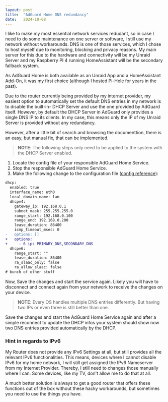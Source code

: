 ```yaml
---
layout: post
title:  "AdGuard Home DNS redundancy"
date:   2024-10-08
---
```


I like to make my most essential network services redudant, so in case I need to do some maintenance on one server or software, I still use my network without workarounds. DNS is one of those services, which I chose to host myself due to monitoring, blocking and privacy reasons. My main server for this due to the hardware and connectivity will be my Unraid Server and my Raspberry PI 4 running HomeAssistant will be the secondary fallback system.

As AdGuard Home is both available as an Unraid App and a HomeAssistant Add-On, it was my first choice (although I hosted Pi-Hole for years in the past).

Due to the router currently being provided by my internet provider, my easiest option to automatically set the default DNS entries in my network is to disable the built-in- DHCP Server and use the one provided by AdGuard itself. However, by default the DHCP Server in AdGuard only provides a single DNS IP to its clients. In my case, this means only the IP of my Unraid Server is provided without any redundancy.

However, after a little bit of search and browsing the documenttion, there is an easy, but manual fix, that can be implemented.

> **NOTE**: The following steps only need to be applied to the system with the DHCP Server enabled.

1. Locate the config file of your responsible AdGuard Home Service.
2. Stop the responsible AdGuard Home Service.
3. Make the following change to the configuration file ([config reference](https://github.com/AdguardTeam/AdGuardHome/wiki/DHCP#the-dhcpdhcpv4options-array-field)):

```diff
dhcp:
  enabled: true
  interface_name: eth0
  local_domain_name: lan
  dhcpv4:
    gateway_ip: 192.168.0.1
    subnet_mask: 255.255.255.0
    range_start: 192.168.0.100
    range_end: 192.168.0.200
    lease_duration: 86400
    icmp_timeout_msec: 0
-   options: []
+   options:
+     - 6 ips PRIMARY_DNS,SECONDARY_DNS
  dhcpv6:
    range_start: ""
    lease_duration: 86400
    ra_slaac_only: false
    ra_allow_slaac: false
# bunch of other stuff
```

Now, Save the changes and start the service again. Likely you will have to disconnect and connect again from your network to receive the changes on your device.

> **NOTE**: Every OS handles multiple DNS entries differently. But having two IPs or even three is still better than one.

Save the changes and start the AdGuard Home Service again and after a simple reconnect to update the DHCP infos your system should show now two DNS entries provided automatically by the DHCP.

### Hint in regards to IPv6

My Router does not provide any IPv6 Settings at all, but still provides all the relevant IPv6 functionalities. This means, devices where I cannot disable IPv6 for my home network, I will still get assigned the IPv6 Nameserver from my Internet Provider. Thereby, I still need to changes those manually where I can. Some devices, like my TV, don't allow me to do that at all.

A much better solution is always to get a good router that offers these functions out of the box without these hacky workarounds, but sometimes you need to use the things you have.
